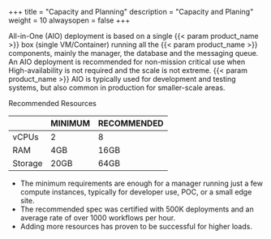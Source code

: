 +++
title = "Capacity and Planning"
description = "Capacity and Planing"
weight = 10
alwaysopen = false
+++

All-in-One (AIO) deployment is based on a single {{< param product_name >}} box (single VM/Container) running all the {{< param product_name >}} components, mainly the manager, the database and the messaging queue.
An AIO deployment is recommended for non-mission critical use when High-availability is not required and the scale is not extreme.
{{< param product_name >}} AIO is typically used for development and testing systems, but also common in production for smaller-scale areas.

Recommended Resources

|         | MINIMUM | RECOMMENDED |
|---------|---------|-------------|
| vCPUs   | 2       | 8           |
| RAM     | 4GB     | 16GB        |
| Storage | 20GB    | 64GB        |

* The minimum requirements are enough for a manager running just a few compute instances, typically for developer use, POC, or a small edge site.
* The recommended spec was certified with 500K deployments and an average rate of over 1000 workflows per hour.
* Adding more resources has proven to be successful for higher loads.